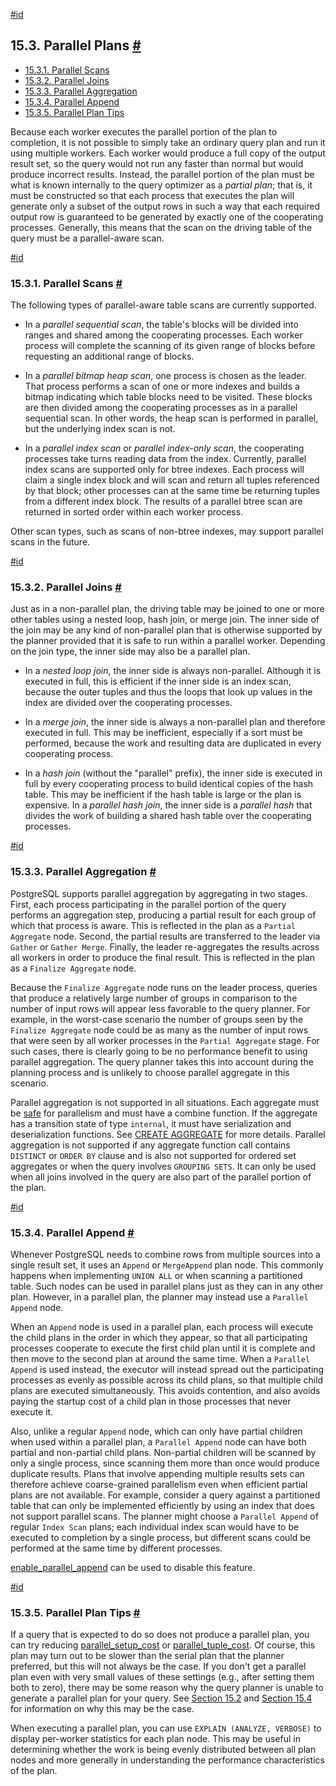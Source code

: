 [#id](#PARALLEL-PLANS)

## 15.3. Parallel Plans [#](#PARALLEL-PLANS)

  * [15.3.1. Parallel Scans](parallel-plans#PARALLEL-SCANS)
  * [15.3.2. Parallel Joins](parallel-plans#PARALLEL-JOINS)
  * [15.3.3. Parallel Aggregation](parallel-plans#PARALLEL-AGGREGATION)
  * [15.3.4. Parallel Append](parallel-plans#PARALLEL-APPEND)
  * [15.3.5. Parallel Plan Tips](parallel-plans#PARALLEL-PLAN-TIPS)

Because each worker executes the parallel portion of the plan to completion, it is not possible to simply take an ordinary query plan and run it using multiple workers. Each worker would produce a full copy of the output result set, so the query would not run any faster than normal but would produce incorrect results. Instead, the parallel portion of the plan must be what is known internally to the query optimizer as a *partial plan*; that is, it must be constructed so that each process that executes the plan will generate only a subset of the output rows in such a way that each required output row is guaranteed to be generated by exactly one of the cooperating processes. Generally, this means that the scan on the driving table of the query must be a parallel-aware scan.

[#id](#PARALLEL-SCANS)

### 15.3.1. Parallel Scans [#](#PARALLEL-SCANS)

The following types of parallel-aware table scans are currently supported.

* In a *parallel sequential scan*, the table's blocks will be divided into ranges and shared among the cooperating processes. Each worker process will complete the scanning of its given range of blocks before requesting an additional range of blocks.

* In a *parallel bitmap heap scan*, one process is chosen as the leader. That process performs a scan of one or more indexes and builds a bitmap indicating which table blocks need to be visited. These blocks are then divided among the cooperating processes as in a parallel sequential scan. In other words, the heap scan is performed in parallel, but the underlying index scan is not.

* In a *parallel index scan* or *parallel index-only scan*, the cooperating processes take turns reading data from the index. Currently, parallel index scans are supported only for btree indexes. Each process will claim a single index block and will scan and return all tuples referenced by that block; other processes can at the same time be returning tuples from a different index block. The results of a parallel btree scan are returned in sorted order within each worker process.

Other scan types, such as scans of non-btree indexes, may support parallel scans in the future.

[#id](#PARALLEL-JOINS)

### 15.3.2. Parallel Joins [#](#PARALLEL-JOINS)

Just as in a non-parallel plan, the driving table may be joined to one or more other tables using a nested loop, hash join, or merge join. The inner side of the join may be any kind of non-parallel plan that is otherwise supported by the planner provided that it is safe to run within a parallel worker. Depending on the join type, the inner side may also be a parallel plan.

* In a *nested loop join*, the inner side is always non-parallel. Although it is executed in full, this is efficient if the inner side is an index scan, because the outer tuples and thus the loops that look up values in the index are divided over the cooperating processes.

* In a *merge join*, the inner side is always a non-parallel plan and therefore executed in full. This may be inefficient, especially if a sort must be performed, because the work and resulting data are duplicated in every cooperating process.

* In a *hash join* (without the "parallel" prefix), the inner side is executed in full by every cooperating process to build identical copies of the hash table. This may be inefficient if the hash table is large or the plan is expensive. In a *parallel hash join*, the inner side is a *parallel hash* that divides the work of building a shared hash table over the cooperating processes.

[#id](#PARALLEL-AGGREGATION)

### 15.3.3. Parallel Aggregation [#](#PARALLEL-AGGREGATION)

PostgreSQL supports parallel aggregation by aggregating in two stages. First, each process participating in the parallel portion of the query performs an aggregation step, producing a partial result for each group of which that process is aware. This is reflected in the plan as a `Partial Aggregate` node. Second, the partial results are transferred to the leader via `Gather` or `Gather Merge`. Finally, the leader re-aggregates the results across all workers in order to produce the final result. This is reflected in the plan as a `Finalize Aggregate` node.

Because the `Finalize Aggregate` node runs on the leader process, queries that produce a relatively large number of groups in comparison to the number of input rows will appear less favorable to the query planner. For example, in the worst-case scenario the number of groups seen by the `Finalize Aggregate` node could be as many as the number of input rows that were seen by all worker processes in the `Partial Aggregate` stage. For such cases, there is clearly going to be no performance benefit to using parallel aggregation. The query planner takes this into account during the planning process and is unlikely to choose parallel aggregate in this scenario.

Parallel aggregation is not supported in all situations. Each aggregate must be [safe](parallel-safety) for parallelism and must have a combine function. If the aggregate has a transition state of type `internal`, it must have serialization and deserialization functions. See [CREATE AGGREGATE](sql-createaggregate) for more details. Parallel aggregation is not supported if any aggregate function call contains `DISTINCT` or `ORDER BY` clause and is also not supported for ordered set aggregates or when the query involves `GROUPING SETS`. It can only be used when all joins involved in the query are also part of the parallel portion of the plan.

[#id](#PARALLEL-APPEND)

### 15.3.4. Parallel Append [#](#PARALLEL-APPEND)

Whenever PostgreSQL needs to combine rows from multiple sources into a single result set, it uses an `Append` or `MergeAppend` plan node. This commonly happens when implementing `UNION ALL` or when scanning a partitioned table. Such nodes can be used in parallel plans just as they can in any other plan. However, in a parallel plan, the planner may instead use a `Parallel Append` node.

When an `Append` node is used in a parallel plan, each process will execute the child plans in the order in which they appear, so that all participating processes cooperate to execute the first child plan until it is complete and then move to the second plan at around the same time. When a `Parallel Append` is used instead, the executor will instead spread out the participating processes as evenly as possible across its child plans, so that multiple child plans are executed simultaneously. This avoids contention, and also avoids paying the startup cost of a child plan in those processes that never execute it.

Also, unlike a regular `Append` node, which can only have partial children when used within a parallel plan, a `Parallel Append` node can have both partial and non-partial child plans. Non-partial children will be scanned by only a single process, since scanning them more than once would produce duplicate results. Plans that involve appending multiple results sets can therefore achieve coarse-grained parallelism even when efficient partial plans are not available. For example, consider a query against a partitioned table that can only be implemented efficiently by using an index that does not support parallel scans. The planner might choose a `Parallel Append` of regular `Index Scan` plans; each individual index scan would have to be executed to completion by a single process, but different scans could be performed at the same time by different processes.

[enable\_parallel\_append](runtime-config-query#GUC-ENABLE-PARALLEL-APPEND) can be used to disable this feature.

[#id](#PARALLEL-PLAN-TIPS)

### 15.3.5. Parallel Plan Tips [#](#PARALLEL-PLAN-TIPS)

If a query that is expected to do so does not produce a parallel plan, you can try reducing [parallel\_setup\_cost](runtime-config-query#GUC-PARALLEL-SETUP-COST) or [parallel\_tuple\_cost](runtime-config-query#GUC-PARALLEL-TUPLE-COST). Of course, this plan may turn out to be slower than the serial plan that the planner preferred, but this will not always be the case. If you don't get a parallel plan even with very small values of these settings (e.g., after setting them both to zero), there may be some reason why the query planner is unable to generate a parallel plan for your query. See [Section 15.2](when-can-parallel-query-be-used) and [Section 15.4](parallel-safety) for information on why this may be the case.

When executing a parallel plan, you can use `EXPLAIN (ANALYZE, VERBOSE)` to display per-worker statistics for each plan node. This may be useful in determining whether the work is being evenly distributed between all plan nodes and more generally in understanding the performance characteristics of the plan.